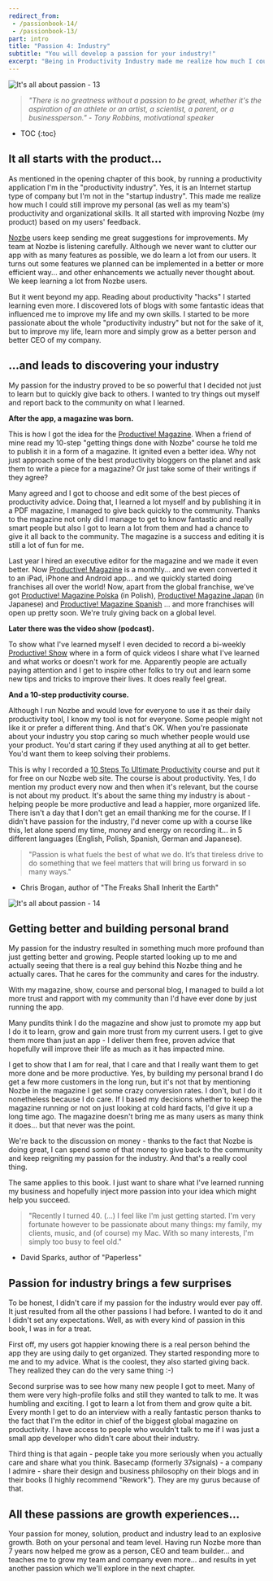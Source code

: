 ```yaml
---
redirect_from:
 - /passionbook-14/
 - /passionbook-13/
part: intro
title: "Passion 4: Industry"
subtitle: "You will develop a passion for your industry!"
excerpt: "Being in Productivity Industry made me realize how much I could still improve my personal (as well as my team's) productivity and organizational skills. It all started with improving Nozbe (my product) based on my users' feedback."
---
```


![It's all about passion - 13](/img/passionbook-13.jpg)

>*"There is no greatness without a passion to be great, whether it's the aspiration of an athlete or an artist, a scientist, a parent, or a businessperson." - Tony Robbins, motivational speaker*

* TOC
{:toc}

## It all starts with the product...

As mentioned in the opening chapter of this book, by running a productivity application I'm in the "productivity industry". Yes, it is an Internet startup type of company but I'm not in the "startup industry". This made me realize how much I could still improve my personal (as well as my team's) productivity and organizational skills. It all started with improving Nozbe (my product) based on my users' feedback.

[Nozbe][] users keep sending me great suggestions for improvements. My team at Nozbe is listening carefully. Although we never want to clutter our app with as many features as possible, we do learn a lot from our users. It turns out some features we planned can be implemented in a better or more efficient way... and other enhancements we actually never thought about. We keep learning a lot from Nozbe users.

But it went beyond my app. Reading about productivity "hacks" I started learning even more. I discovered lots of blogs with some fantastic ideas that influenced me to improve my life and my own skills. I started to be more passionate about the whole "productivity industry" but not for the sake of it, but to improve my life, learn more and simply grow as a better person and better CEO of my company.

## ...and leads to discovering your industry

My passion for the industry proved to be so powerful that I decided not just to learn but to quickly give back to others. I wanted to try things out myself and report back to the community on what I learned.

**After the app, a magazine was born.**

This is how I got the idea for the [Productive! Magazine][pm]. When a friend of mine read my 10-step "getting things done with Nozbe" course he told me to publish it in a form of a magazine. It ignited even a better idea. Why not just approach some of the best productivity bloggers on the planet and ask them to write a piece for a magazine? Or just take some of their writings if they agree?

Many agreed and I got to choose and edit some of the best pieces of productivity advice. Doing that, I learned a lot myself and by publishing it in a PDF magazine, I managed to give back quickly to the community. Thanks to the magazine not only did I manage to get to know fantastic and really smart people but also I got to learn a lot from them and had a chance to give it all back to the community. The magazine is a success and editing it is still a lot of fun for me.

Last year I hired an executive editor for the magazine and we made it even better. Now [Productive! Magazine][pm] is a monthly... and we even converted it to an iPad, iPhone and Android app... and we quickly started doing franchises all over the world! Now, apart from the global franchise, we've got [Productive! Magazine Polska][pmpl] (in Polish), [Productive! Magazine Japan][pmjp] (in Japanese) and [Productive! Magazine Spanish][pmes] ... and more franchises will open up pretty soon. We're truly giving back on a global level.

**Later there was the video show (podcast).**

To show what I've learned myself I even decided to record a bi-weekly [Productive! Show][ps] where in a form of quick videos I share what I've learned and what works or doesn't work for me. Apparently people are actually paying attention and I get to inspire other folks to try out and learn some new tips and tricks to improve their lives. It does really feel great.

**And a 10-step productivity course.**

Although I run Nozbe and would love for everyone to use it as their daily productivity tool, I know my tool is not for everyone. Some people might not like it or prefer a different thing. And that's OK. When you're passionate about your industry you stop caring so much whether people would use your product. You'd start caring if they used anything at all to get better. You'd want them to keep solving their problems.

This is why I recorded a [10 Steps To Ultimate Productivity][10] course and put it for free on our Nozbe web site. The course is about productivity. Yes, I do mention my product every now and then when it's relevant, but the course is not about my product. It's about the same thing my industry is about - helping people be more productive and lead a happier, more organized life. There isn't a day that I don't get an email thanking me for the course. If I didn't have passion for the industry, I'd never come up with a course like this, let alone spend my time, money and energy on recording it... in 5 different languages (English, Polish, Spanish, German and Japanese).

>"Passion is what fuels the best of what we do. It’s that tireless drive to do something that we feel matters that will bring us forward in so many ways."
- Chris Brogan, author of "The Freaks Shall Inherit the Earth"

![It's all about passion - 14](/img/passionbook-14.jpg)

## Getting better and building personal brand

My passion for the industry resulted in something much more profound than just getting better and growing. People started looking up to me and actually seeing that there is a real guy behind this Nozbe thing and he actually cares. That he cares for the community and cares for the industry.

With my magazine, show, course and personal blog, I managed to build a lot more trust and rapport with my community than I'd have ever done by just running the app.

Many pundits think I do the magazine and show just to promote my app but I do it to learn, grow and gain more trust from my current users. I get to give them more than just an app - I deliver them free, proven advice that hopefully will improve their life as much as it has impacted mine.

I get to show that I am for real, that I care and that I really want them to get more done and be more productive. Yes, by building my personal brand I do get a few more customers in the long run, but it's not that by mentioning Nozbe in the magazine I get some crazy conversion rates. I don't, but I do it nonetheless because I do care. If I based my decisions whether to keep the magazine running or not on just looking at cold hard facts, I'd give it up a long time ago. The magazine doesn't bring me as many users as many think it does... but that never was the point.

We're back to the discussion on money - thanks to the fact that Nozbe is doing great, I can spend some of that money to give back to the community and keep reigniting my passion for the industry. And that's a really cool thing.

The same applies to this book. I just want to share what I've learned running my business and hopefully inject more passion into your idea which might help you succeed.

>"Recently I turned 40. (...) I feel like I'm just getting started. I'm very fortunate however to be passionate
about many things: my family, my clients, music, and (of course) my Mac. With so many interests, I'm
simply too busy to feel old."
- David Sparks, author of "Paperless"

## Passion for industry brings a few surprises

To be honest, I didn't care if my passion for the industry would ever pay off. It just resulted from all the other passions I had before. I wanted to do it and I didn't set any expectations. Well, as with every kind of passion in this book, I was in for a treat.

First off, my users got happier knowing there is a real person behind the app they are using daily to get organized. They started responding more to me and to my advice. What is the coolest, they also started giving back. They realized they can do the very same thing :-)

Second surprise was to see how many new people I got to meet. Many of them were very high-profile folks and still they wanted to talk to me. It was humbling and exciting. I got to learn a lot from them and grow quite a bit. Every month I get to do an interview with a really fantastic person thanks to the fact that I'm the editor in chief of the biggest global magazine on productivity. I have access to people who wouldn't talk to me if I was just a small app developer who didn't care about their industry.

Third thing is that again - people take you more seriously when you actually care and share what you think. Basecamp (formerly 37signals) - a company I admire - share their design and business philosophy on their blogs and in their books (I highly recommend "Rework"). They are my gurus because of that.

## All these passions are growth experiences...

Your passion for money, solution, product and industry lead to an explosive growth. Both on your personal and team level. Having run Nozbe more than 7 years now helped me grow as a person, CEO and team builder... and teaches me to grow my team and company even more... and results in yet another passion which we'll explore in the next chapter.


[Nozbe]: http://Nozbe.com/
[a]: http://mnoz.be/0k
[b]: /passion/
[c]: /its-all-about-passion
[s]: /passion/
[pm]: http://productivemag.com/
[pmpl]: http://productivemag.pl/
[pmjp]: http://productivemag.jp/
[pmes]: http://productivemag.es/
[ps]: /show/
[10]: https://help.nozbe.com/bonus/introduction/